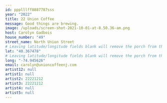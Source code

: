 ```yaml
---
id: ppplllff8887787sss
year: "2022"
title: 22 Union Coffee
message: Good things are brewing.
image: /uploads/screen-shot-2021-10-01-at-8.50.36-am.png
host: Carolyn Gadbois
house_number: "49"
street_name: North Union Street
# Leaving latitude/longitude fields blank will remove the porch from the Porchfest map.
lat: "40.367478"
# Leaving latitude/longitude fields blank will remove the porch from the Porchfest map.
long: "-74.945626"
email: carolyn@unioncoffeenj.com
artist12: null
artist1: null
artist2: 22221212
artist3: 22221212
artist4: null
artist5: null
---
```

